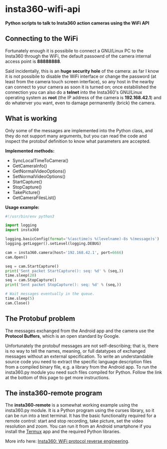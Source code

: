 # insta360-wifi-api

**Python scripts to talk to Insta360 action cameras using the WiFi API**

## Connecting to the WiFi

Fortunately enough it is possibile to connect a GNU/Linux PC to 
the Insta360 through the WiFi, the default passowrd of the 
camera internal access point is **88888888**.

Said incidentally, this is an **huge security hole** of the 
camera: as far I know it is not possibile to disable the WiFi 
interface or change the password (at least from the camera touch 
screen interface), so any host in the nearby can connect to your 
camera as soon it is turned on; once estabilished the connection 
you can also do a **telnet** into the Insta360's GNU/Linux 
operating system as **root** (the IP address of the camera is 
**192.168.42.1**) and do whaterver you want, even to damage 
permanently (brick) the camera.

## What is working

Only some of the messages are implemented into the Python
class, and they do not support many arguments, but you can
read the code and inspect the protobuf definition to know
what parameters are accepted.

**Implemented methods:**

* SyncLocalTimeToCamera()
* GetCameraInfo()
* GetNormalVideoOptions()
* SetNormalVideoOptions()
* StartCapture()
* StopCapture()
* TakePicture()
* GetCameraFilesList()

**Usage example:**

```python
#!/usr/bin/env python3

import logging
import insta360

logging.basicConfig(format='%(asctime)s %(levelname)-8s %(message)s')
logging.getLogger().setLevel(logging.DEBUG)

cam = insta360.camera(host='192.168.42.1', port=6666)
cam.Open()

seq = cam.StartCapture()
print('Sent packet StartCapture(): seq: %d' % (seq,))
time.sleep(20)
seq = cam.StopCapture()
print('Sent packet StopCapture(): seq: %d' % (seq,))

# Wait messages eventually in the queue.
time.sleep(5)
cam.Close()
```

## The Protobuf problem

The messages exchanged from the Android app and the camera
use the **Protocol Buffers**, which is an open standard by Google.

Unfortunately the protobuf messages are not self-describing; 
that is, there is no way to tell the names, meaning, or full 
datatypes of exchanged messages without an external 
specification. To write an understandable source code you need 
to extract the specific language description files from a 
compiled binary file, e.g. a library from the Android app. To 
run the insta360.py module you need such files compiled for 
Python. Follow the link at the bottom of this page to get more 
instructions.

## The insta360-remote program

The **insta360-remote** is a somewhat working example using the 
insta360.py module. It is a Python program using the curses 
library, so it can be run into a text terminal. It has the basic 
functionality required for a remote control: start and stop 
recording, take picture, set the video resolution and zoom. You 
can run it from an Android smartphone if you install the 
[Termux](https://termux.dev/en/) app and the required Python 
libraries.


More info here: [Insta360: WiFi protocol reverse engineering](https://www.rigacci.org/wiki/doku.php/doc/appunti/hardware/insta360_one_rs_wifi_reverse_engineering).
